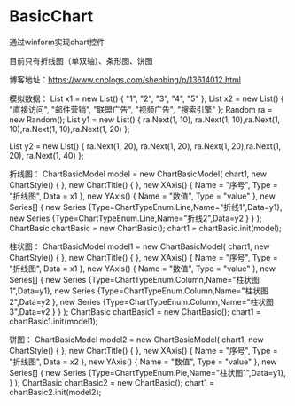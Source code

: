 # BasicChart

通过winform实现chart控件

目前只有折线图（单双轴）、条形图、饼图

博客地址：https://www.cnblogs.com/shenbing/p/13614012.html
 
模拟数据：
List<string> x1 = new List<string>() { "1", "2", "3", "4", "5" };
List<string> x2 = new List<string>() { "直接访问", "邮件营销", "联盟广告", "视频广告", "搜索引擎" };
Random ra = new Random();
List<double> y1 = new List<double>() {
    ra.Next(1, 10), ra.Next(1, 10),ra.Next(1, 10),ra.Next(1, 10),ra.Next(1, 20)
};

List<double> y2 = new List<double>() {
    ra.Next(1, 20), ra.Next(1, 20), ra.Next(1, 20),ra.Next(1, 20), ra.Next(1, 40)
};
 
折线图：
ChartBasicModel model = new ChartBasicModel(
         chart1,
         new ChartStyle() { },
         new ChartTitle() { },
         new XAxis() { Name = "序号", Type = "折线图", Data = x1 },
         new YAxis() { Name = "数值", Type = "value" },
         new Series[] {
            new Series {Type=ChartTypeEnum.Line,Name="折线1",Data=y1},
            new Series {Type=ChartTypeEnum.Line,Name="折线2",Data=y2 }
         }
      );
ChartBasic chartBasic = new ChartBasic();
chart1 = chartBasic.init(model);

柱状图：
ChartBasicModel model1 = new ChartBasicModel(
   chart1,
   new ChartStyle() { },
   new ChartTitle() { },
   new XAxis() { Name = "序号", Type = "折线图", Data = x1 },
   new YAxis() { Name = "数值", Type = "value" },
   new Series[] {
     new Series {Type=ChartTypeEnum.Column,Name="柱状图1",Data=y1},
     new Series {Type=ChartTypeEnum.Column,Name="柱状图2",Data=y2 },
     new Series {Type=ChartTypeEnum.Column,Name="柱状图3",Data=y2 }
   }
);
ChartBasic chartBasic1 = new ChartBasic();
chart1 = chartBasic1.init(model1);

饼图：
ChartBasicModel model2 = new ChartBasicModel(
   chart1,
   new ChartStyle() { },
   new ChartTitle() { },
   new XAxis() { Name = "序号", Type = "折线图", Data = x2 },
   new YAxis() { Name = "数值", Type = "value" },
   new Series[] {
     new Series {Type=ChartTypeEnum.Pie,Name="柱状图1",Data=y1},
   }
);
ChartBasic chartBasic2 = new ChartBasic();
chart1 = chartBasic2.init(model2);
